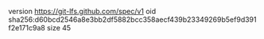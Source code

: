 version https://git-lfs.github.com/spec/v1
oid sha256:d60bcd2546a8e3bb2df5882bcc358aecf439b23349269b5ef9d391f2e171c9a8
size 45
